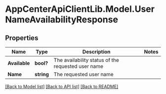 # AppCenterApiClientLib.Model.UserNameAvailabilityResponse
## Properties

Name | Type | Description | Notes
------------ | ------------- | ------------- | -------------
**Available** | **bool?** | The availability status of the requested user name | 
**Name** | **string** | The requested user name | 

[[Back to Model list]](../README.md#documentation-for-models) [[Back to API list]](../README.md#documentation-for-api-endpoints) [[Back to README]](../README.md)

